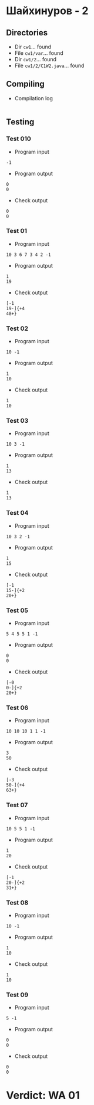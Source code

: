 # Шайхинуров - 2
## Directories
- Dir `cw1`... found
- File `cw1/var`... found
- Dir `cw1/2`... found
- File `cw1/2/C1W2.java`... found
## Compiling
- Compilation log
```

```
## Testing
### Test 010
- Program input
```
-1

```
- Program output
```
0
0

```
- Check output
```
0
0

```
### Test 01
- Program input
```
10 3 6 7 3 4 2 -1

```
- Program output
```
1
19

```
- Check output
```
[-1
19-]{+4
48+}

```
### Test 02
- Program input
```
10 -1

```
- Program output
```
1
10

```
- Check output
```
1
10

```
### Test 03
- Program input
```
10 3 -1

```
- Program output
```
1
13

```
- Check output
```
1
13

```
### Test 04
- Program input
```
10 3 2 -1

```
- Program output
```
1
15

```
- Check output
```
[-1
15-]{+2
20+}

```
### Test 05
- Program input
```
5 4 5 5 1 -1

```
- Program output
```
0
0

```
- Check output
```
[-0
0-]{+2
20+}

```
### Test 06
- Program input
```
10 10 10 1 1 -1

```
- Program output
```
3
50

```
- Check output
```
[-3
50-]{+4
63+}

```
### Test 07
- Program input
```
10 5 5 1 -1

```
- Program output
```
1
20

```
- Check output
```
[-1
20-]{+2
31+}

```
### Test 08
- Program input
```
10 -1

```
- Program output
```
1
10

```
- Check output
```
1
10

```
### Test 09
- Program input
```
5 -1

```
- Program output
```
0
0

```
- Check output
```
0
0

```
# Verdict: WA 01
